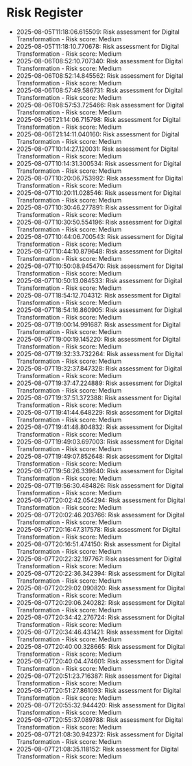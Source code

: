 # Risk Register

- 2025-08-05T11:18:06.615509: Risk assessment for Digital Transformation - Risk score: Medium
- 2025-08-05T11:18:10.770678: Risk assessment for Digital Transformation - Risk score: Medium
- 2025-08-06T08:52:10.707340: Risk assessment for Digital Transformation - Risk score: Medium
- 2025-08-06T08:52:14.845562: Risk assessment for Digital Transformation - Risk score: Medium
- 2025-08-06T08:57:49.586731: Risk assessment for Digital Transformation - Risk score: Medium
- 2025-08-06T08:57:53.725466: Risk assessment for Digital Transformation - Risk score: Medium
- 2025-08-06T21:14:06.715798: Risk assessment for Digital Transformation - Risk score: Medium
- 2025-08-06T21:14:11.040160: Risk assessment for Digital Transformation - Risk score: Medium
- 2025-08-07T10:14:27.120031: Risk assessment for Digital Transformation - Risk score: Medium
- 2025-08-07T10:14:31.300534: Risk assessment for Digital Transformation - Risk score: Medium
- 2025-08-07T10:20:06.753992: Risk assessment for Digital Transformation - Risk score: Medium
- 2025-08-07T10:20:11.028546: Risk assessment for Digital Transformation - Risk score: Medium
- 2025-08-07T10:30:46.277891: Risk assessment for Digital Transformation - Risk score: Medium
- 2025-08-07T10:30:50.554196: Risk assessment for Digital Transformation - Risk score: Medium
- 2025-08-07T10:44:06.700543: Risk assessment for Digital Transformation - Risk score: Medium
- 2025-08-07T10:44:10.879648: Risk assessment for Digital Transformation - Risk score: Medium
- 2025-08-07T10:50:08.945470: Risk assessment for Digital Transformation - Risk score: Medium
- 2025-08-07T10:50:13.084533: Risk assessment for Digital Transformation - Risk score: Medium
- 2025-08-07T18:54:12.704312: Risk assessment for Digital Transformation - Risk score: Medium
- 2025-08-07T18:54:16.860905: Risk assessment for Digital Transformation - Risk score: Medium
- 2025-08-07T19:00:14.991687: Risk assessment for Digital Transformation - Risk score: Medium
- 2025-08-07T19:00:19.145220: Risk assessment for Digital Transformation - Risk score: Medium
- 2025-08-07T19:32:33.732264: Risk assessment for Digital Transformation - Risk score: Medium
- 2025-08-07T19:32:37.847328: Risk assessment for Digital Transformation - Risk score: Medium
- 2025-08-07T19:37:47.224889: Risk assessment for Digital Transformation - Risk score: Medium
- 2025-08-07T19:37:51.372388: Risk assessment for Digital Transformation - Risk score: Medium
- 2025-08-07T19:41:44.648229: Risk assessment for Digital Transformation - Risk score: Medium
- 2025-08-07T19:41:48.804832: Risk assessment for Digital Transformation - Risk score: Medium
- 2025-08-07T19:49:03.697003: Risk assessment for Digital Transformation - Risk score: Medium
- 2025-08-07T19:49:07.852648: Risk assessment for Digital Transformation - Risk score: Medium
- 2025-08-07T19:56:26.339640: Risk assessment for Digital Transformation - Risk score: Medium
- 2025-08-07T19:56:30.484826: Risk assessment for Digital Transformation - Risk score: Medium
- 2025-08-07T20:02:42.054294: Risk assessment for Digital Transformation - Risk score: Medium
- 2025-08-07T20:02:46.203766: Risk assessment for Digital Transformation - Risk score: Medium
- 2025-08-07T20:16:47.317578: Risk assessment for Digital Transformation - Risk score: Medium
- 2025-08-07T20:16:51.474150: Risk assessment for Digital Transformation - Risk score: Medium
- 2025-08-07T20:22:32.197767: Risk assessment for Digital Transformation - Risk score: Medium
- 2025-08-07T20:22:36.342394: Risk assessment for Digital Transformation - Risk score: Medium
- 2025-08-07T20:29:02.090820: Risk assessment for Digital Transformation - Risk score: Medium
- 2025-08-07T20:29:06.240282: Risk assessment for Digital Transformation - Risk score: Medium
- 2025-08-07T20:34:42.276724: Risk assessment for Digital Transformation - Risk score: Medium
- 2025-08-07T20:34:46.431421: Risk assessment for Digital Transformation - Risk score: Medium
- 2025-08-07T20:40:00.328665: Risk assessment for Digital Transformation - Risk score: Medium
- 2025-08-07T20:40:04.474601: Risk assessment for Digital Transformation - Risk score: Medium
- 2025-08-07T20:51:23.716387: Risk assessment for Digital Transformation - Risk score: Medium
- 2025-08-07T20:51:27.861093: Risk assessment for Digital Transformation - Risk score: Medium
- 2025-08-07T20:55:32.944420: Risk assessment for Digital Transformation - Risk score: Medium
- 2025-08-07T20:55:37.089788: Risk assessment for Digital Transformation - Risk score: Medium
- 2025-08-07T21:08:30.942372: Risk assessment for Digital Transformation - Risk score: Medium
- 2025-08-07T21:08:35.118152: Risk assessment for Digital Transformation - Risk score: Medium
